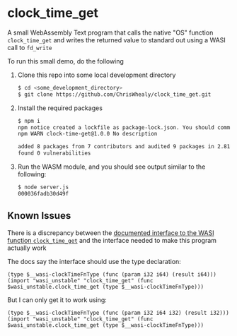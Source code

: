 # clock_time_get

A small WebAssembly Text program that calls the native "OS" function `clock_time_get` and writes the returned value to standard out using a WASI call to `fd_write`

To run this small demo, do the following

1. Clone this repo into some local development directory

    ```bash
    $ cd <some_development_directory>
    $ git clone https://github.com/ChrisWhealy/clock_time_get.git
    ```

1. Install the required packages

    ```bash
    $ npm i
    npm notice created a lockfile as package-lock.json. You should commit this file.
    npm WARN clock-time-get@1.0.0 No description

    added 8 packages from 7 contributors and audited 9 packages in 2.819s
    found 0 vulnerabilities
    ```

1. Run the WASM module, and you should see output similar to the following:

    ```bash
    $ node server.js 
    000036fadb30d49f
    ```

## Known Issues

There is a discrepancy between the [documented interface to the WASI function `clock_time_get`](https://github.com/WebAssembly/WASI/blob/master/phases/snapshot/docs.md#-clock_time_getid-clockid-precision-timestamp---errno-timestamp) and the interface needed to make this program actually work

The docs say the interface should use the type declaration:

```WebAssemblyText
(type $__wasi-clockTimeFnType (func (param i32 i64) (result i64)))
(import "wasi_unstable" "clock_time_get" (func $wasi_unstable.clock_time_get (type $__wasi-clockTimeFnType)))
```

But I can only get it to work using:

```WebAssemblyText
(type $__wasi-clockTimeFnType (func (param i32 i64 i32) (result i32)))
(import "wasi_unstable" "clock_time_get" (func $wasi_unstable.clock_time_get (type $__wasi-clockTimeFnType)))
```

